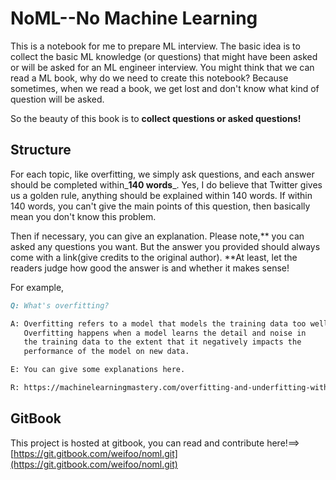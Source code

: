 # NoML--No Machine Learning

This is a  notebook for me to prepare ML interview. The basic idea is to collect the basic ML knowledge \(or questions\) that might have been asked or will be asked for an ML engineer interview. You might think that we can read a ML book, why do we need to create this notebook? Because sometimes, when we read a book, we get lost and  don't know what kind of question will be asked.

So the beauty of this book is to **collect questions or asked questions!**

## Structure

For each topic, like overfitting, we simply ask questions, and each answer should be completed within_**140 words**_. Yes, I do believe that Twitter gives us a golden rule, anything should be explained within 140 words. If within 140 words,  you can't give the main points of this question, then basically mean you don't know this problem.

Then if necessary, you can give an explanation. Please note,** you can asked any questions you want.  But the answer you provided should always come with a link\(give credits to the original author\).  **At least, let the readers judge how good the answer is and whether it makes sense!

For example,

```markdown
Q: What's overfitting?

A: Overfitting refers to a model that models the training data too well.
   Overfitting happens when a model learns the detail and noise in 
   the training data to the extent that it negatively impacts the 
   performance of the model on new data.

E: You can give some explanations here.

R: https://machinelearningmastery.com/overfitting-and-underfitting-with-machine-learning-algorithms/
```

## GitBook

This project is hosted at gitbook, you can read and contribute here!==&gt;[https://git.gitbook.com/weifoo/noml.git](https://git.gitbook.com/weifoo/noml.git)





